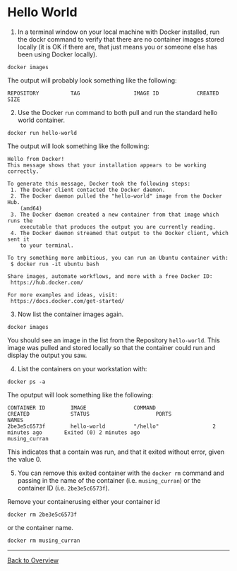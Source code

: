 
# Hello World

1. In a terminal window on your local machine with Docker installed, run the dockr command to verify that there are no container images stored locally (it is OK if there are, that just means you or someone else has been using Docker locally).

```shell
docker images
```
The output will probably look something like the following:

```shell
REPOSITORY          TAG                 IMAGE ID            CREATED             SIZE
```

2. Use the Docker `run` command to both pull and run the standard hello world container.

```shell
docker run hello-world
```

The output will look something like the following:
```shell
Hello from Docker!
This message shows that your installation appears to be working correctly.

To generate this message, Docker took the following steps:
 1. The Docker client contacted the Docker daemon.
 2. The Docker daemon pulled the "hello-world" image from the Docker Hub.
    (amd64)
 3. The Docker daemon created a new container from that image which runs the
    executable that produces the output you are currently reading.
 4. The Docker daemon streamed that output to the Docker client, which sent it
    to your terminal.

To try something more ambitious, you can run an Ubuntu container with:
 $ docker run -it ubuntu bash

Share images, automate workflows, and more with a free Docker ID:
 https://hub.docker.com/

For more examples and ideas, visit:
 https://docs.docker.com/get-started/
```

3. Now list the container images again.

```shell
docker images
```

You should see an image in the list from the Repository `hello-world`.  This image was pulled and stored locally so that the container could run and display the output you saw.

4. List the containers on your workstation with:
```shell
docker ps -a
```

The oputput will look something like the following:
```shell
CONTAINER ID        IMAGE               COMMAND                  CREATED             STATUS                     PORTS                  NAMES
2be3e5c6573f        hello-world         "/hello"                 2 minutes ago       Exited (0) 2 minutes ago                          musing_curran
```

This indicates that a contain was run, and that it exited without error, given the value 0.

5. You can remove this exited container with the `docker rm` command and passing in the name of the container (i.e. `musing_curran`) or the container ID (i.e. `2be3e5c6573f`).  

Remove your containerusing either your container id 
```shell
docker rm 2be3e5c6573f
```
or the container name.
```shell
docker rm musing_curran
```

----

[Back to Overview](README.md)